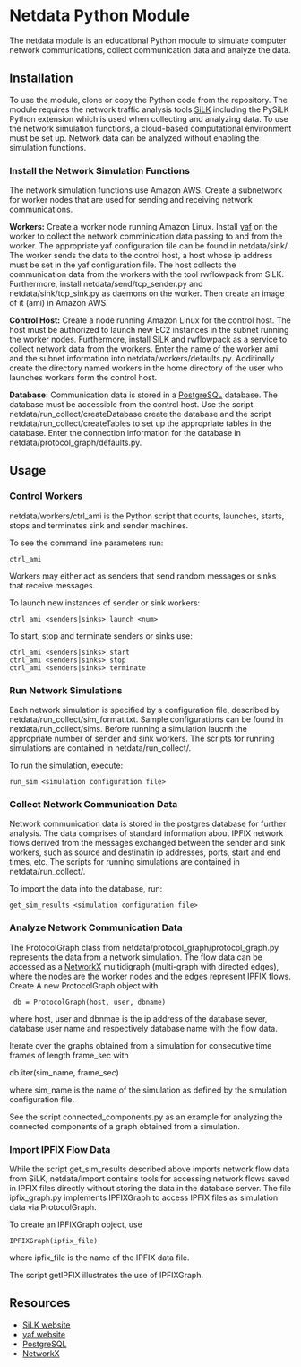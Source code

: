 # Netdata Python Module

The netdata module is an educational Python module to simulate computer network communications,
collect communication data and analyze the data.

## Installation

To use the module, clone or copy the Python code from the repository. The module requires the network traffic analysis tools
[SiLK](https://tools.netsa.cert.org/silk/index.html) including the PySiLK Python extension which is used when collecting
and analyzing data.
To use the network simulation functions,
a cloud-based computational environment must be set up. 
Network data can be analyzed without enabling the simulation functions.

### Install the Network Simulation Functions

The network simulation functions use Amazon AWS. Create a subnetwork for worker nodes that are used for sending and receiving
network communications. 

**Workers:**
Create a worker node running Amazon Linux.
Install [yaf](https://tools.netsa.cert.org/yaf/libyaf/index.html)
 on the worker to collect the network comminication data passing to and from the worker.
The appropriate yaf configuration file can be found in netdata/sink/. The worker sends the data to the control host, a host whose ip address
must be set in the yaf configuration file. The host collects the communication data from the workers with the tool rwflowpack from SiLK.
Furthermore, install netdata/send/tcp_sender.py and netdata/sink/tcp_sink.py as daemons on the worker.
Then create an image of it (ami) in Amazon AWS.

**Control Host:**
Create a node running Amazon Linux for the control host. The host must be authorized to launch new EC2 instances in the subnet
running the worker nodes. Furthermore, install 
SiLK and rwflowpack as a service to collect network data from the workers.
Enter the name of the worker ami and the subnet information into netdata/workers/defaults.py. Additinally create the directory
named workers in the home directory of the user who launches workers form the control host.

**Database:**
Communication data is stored in a [PostgreSQL](https://www.postgresql.org/) database. The database must be accessible from the
control host.
Use the script netdata/run_collect/createDatabase create the database and the script netdata/run_collect/createTables to
set up the appropriate tables in the database.
Enter the connection information for the database in netdata/protocol_graph/defaults.py.

## Usage

### Control Workers

netdata/workers/ctrl_ami is the Python script that counts, launches, starts, stops and terminates
sink and sender machines.

To see the command line parameters run:

    ctrl_ami

Workers may either act as senders that send random messages or sinks that receive messages.

To launch <num> new instances of sender or sink workers:

    ctrl_ami <senders|sinks> launch <num>

To start, stop and terminate senders or sinks use:

    ctrl_ami <senders|sinks> start
    ctrl_ami <senders|sinks> stop
    ctrl_ami <senders|sinks> terminate

### Run Network Simulations

Each network simulation is specified by a configuration file, described by netdata/run_collect/sim_format.txt.
Sample configurations can be found in netdata/run_collect/sims.
Before running a simulation laucnh the appropriate number of sender and sink workers. The scripts for running simulations are
contained in netdata/run_collect/.

To run the simulation, execute:

    run_sim <simulation configuration file>

### Collect Network Communication Data

Network communication data is stored in the postgres database for further analysis.
The data comprises of standard information about IPFIX network flows derived from the messages exchanged between the sender and sink
workers, such as source and destinatin ip addresses,
ports, start and end times, etc.
The scripts for running simulations are
contained in netdata/run_collect/.

To import the data into the database, run:

    get_sim_results <simulation configuration file>

### Analyze Network Communication Data

The ProtocolGraph class from netdata/protocol_graph/protocol_graph.py represents the data from a network simulation.
The flow data can be accessed as a [NetworkX](https://networkx.github.io/) multidigraph (multi-graph with directed edges), where the nodes are the worker nodes
and the edges represent IPFIX flows. Create A new ProtocolGraph object with

     db = ProtocolGraph(host, user, dbname)

where host, user and dbnmae is the ip address of the database sever, database user name and respectively database name with the
flow data.

Iterate over the graphs obtained from a simulation for consecutive time frames of length frame_sec with

  db.iter(sim_name, frame_sec)

where sim_name is the name of the simulation as defined by the simulation configuration file.

See the script connected_components.py as an example for analyzing the connected components
of a graph obtained from a simulation.

### Import IPFIX Flow Data

While the script get_sim_results described above imports network flow data from SiLK, netdata/import contains tools for accessing
network flows saved in IPFIX files directly without storing the data in the database server. The file ipfix_graph.py
implements IPFIXGraph to access IPFIX files as simulation data via ProtocolGraph.

To create an IPFIXGraph object, use

    IPFIXGraph(ipfix_file)

where ipfix_file is the name of the IPFIX data file.

The script getIPFIX illustrates the use of IPFIXGraph.

## Resources
- [SiLK website](https://tools.netsa.cert.org/silk/index.html)
- [yaf website](https://tools.netsa.cert.org/yaf/libyaf/index.html)
- [PostgreSQL](https://www.postgresql.org/)
- [NetworkX](https://networkx.github.io/)

